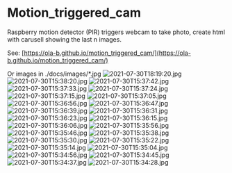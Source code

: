 # Motion_triggered_cam
Raspberry motion detector (PIR) triggers webcam to take photo, create html with carusell showing the last n images.

See: [https://ola-b.github.io/motion_triggered_cam/](https://ola-b.github.io/motion_triggered_cam/)


Or images in ./docs/images/*.jpg
![2021-07-30T18:19:20.jpg](https://github.com/Ola-B/motion_triggered_cam/blob/main/docs/images/2021-07-30T18:19:20.jpg "2021-07-30T18:19:20.jpg")
![2021-07-30T15:38:20.jpg](https://github.com/Ola-B/motion_triggered_cam/blob/main/docs/images/2021-07-30T15:38:20.jpg "2021-07-30T15:38:20.jpg")
![2021-07-30T15:37:42.jpg](https://github.com/Ola-B/motion_triggered_cam/blob/main/docs/images/2021-07-30T15:37:42.jpg "2021-07-30T15:37:42.jpg")
![2021-07-30T15:37:33.jpg](https://github.com/Ola-B/motion_triggered_cam/blob/main/docs/images/2021-07-30T15:37:33.jpg "2021-07-30T15:37:33.jpg")
![2021-07-30T15:37:24.jpg](https://github.com/Ola-B/motion_triggered_cam/blob/main/docs/images/2021-07-30T15:37:24.jpg "2021-07-30T15:37:24.jpg")
![2021-07-30T15:37:15.jpg](https://github.com/Ola-B/motion_triggered_cam/blob/main/docs/images/2021-07-30T15:37:15.jpg "2021-07-30T15:37:15.jpg")
![2021-07-30T15:37:05.jpg](https://github.com/Ola-B/motion_triggered_cam/blob/main/docs/images/2021-07-30T15:37:05.jpg "2021-07-30T15:37:05.jpg")
![2021-07-30T15:36:56.jpg](https://github.com/Ola-B/motion_triggered_cam/blob/main/docs/images/2021-07-30T15:36:56.jpg "2021-07-30T15:36:56.jpg")
![2021-07-30T15:36:47.jpg](https://github.com/Ola-B/motion_triggered_cam/blob/main/docs/images/2021-07-30T15:36:47.jpg "2021-07-30T15:36:47.jpg")
![2021-07-30T15:36:39.jpg](https://github.com/Ola-B/motion_triggered_cam/blob/main/docs/images/2021-07-30T15:36:39.jpg "2021-07-30T15:36:39.jpg")
![2021-07-30T15:36:31.jpg](https://github.com/Ola-B/motion_triggered_cam/blob/main/docs/images/2021-07-30T15:36:31.jpg "2021-07-30T15:36:31.jpg")
![2021-07-30T15:36:23.jpg](https://github.com/Ola-B/motion_triggered_cam/blob/main/docs/images/2021-07-30T15:36:23.jpg "2021-07-30T15:36:23.jpg")
![2021-07-30T15:36:15.jpg](https://github.com/Ola-B/motion_triggered_cam/blob/main/docs/images/2021-07-30T15:36:15.jpg "2021-07-30T15:36:15.jpg")
![2021-07-30T15:36:06.jpg](https://github.com/Ola-B/motion_triggered_cam/blob/main/docs/images/2021-07-30T15:36:06.jpg "2021-07-30T15:36:06.jpg")
![2021-07-30T15:35:56.jpg](https://github.com/Ola-B/motion_triggered_cam/blob/main/docs/images/2021-07-30T15:35:56.jpg "2021-07-30T15:35:56.jpg")
![2021-07-30T15:35:46.jpg](https://github.com/Ola-B/motion_triggered_cam/blob/main/docs/images/2021-07-30T15:35:46.jpg "2021-07-30T15:35:46.jpg")
![2021-07-30T15:35:38.jpg](https://github.com/Ola-B/motion_triggered_cam/blob/main/docs/images/2021-07-30T15:35:38.jpg "2021-07-30T15:35:38.jpg")
![2021-07-30T15:35:30.jpg](https://github.com/Ola-B/motion_triggered_cam/blob/main/docs/images/2021-07-30T15:35:30.jpg "2021-07-30T15:35:30.jpg")
![2021-07-30T15:35:22.jpg](https://github.com/Ola-B/motion_triggered_cam/blob/main/docs/images/2021-07-30T15:35:22.jpg "2021-07-30T15:35:22.jpg")
![2021-07-30T15:35:14.jpg](https://github.com/Ola-B/motion_triggered_cam/blob/main/docs/images/2021-07-30T15:35:14.jpg "2021-07-30T15:35:14.jpg")
![2021-07-30T15:35:04.jpg](https://github.com/Ola-B/motion_triggered_cam/blob/main/docs/images/2021-07-30T15:35:04.jpg "2021-07-30T15:35:04.jpg")
![2021-07-30T15:34:56.jpg](https://github.com/Ola-B/motion_triggered_cam/blob/main/docs/images/2021-07-30T15:34:56.jpg "2021-07-30T15:34:56.jpg")
![2021-07-30T15:34:45.jpg](https://github.com/Ola-B/motion_triggered_cam/blob/main/docs/images/2021-07-30T15:34:45.jpg "2021-07-30T15:34:45.jpg")
![2021-07-30T15:34:37.jpg](https://github.com/Ola-B/motion_triggered_cam/blob/main/docs/images/2021-07-30T15:34:37.jpg "2021-07-30T15:34:37.jpg")
![2021-07-30T15:34:28.jpg](https://github.com/Ola-B/motion_triggered_cam/blob/main/docs/images/2021-07-30T15:34:28.jpg "2021-07-30T15:34:28.jpg")
